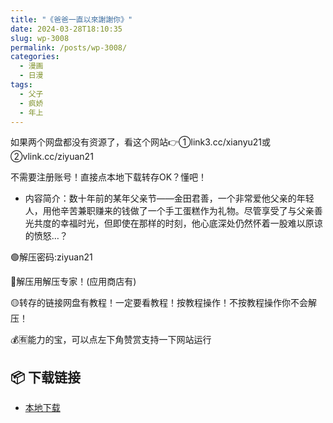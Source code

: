 ```yaml
---
title: "《爸爸一直以來謝謝你》"
date: 2024-03-28T18:10:35
slug: wp-3008
permalink: /posts/wp-3008/
categories:
  - 漫画
  - 日漫
tags:
  - 父子
  - 疯娇
  - 年上
---
```


如果两个网盘都没有资源了，看这个网站👉①link3.cc/xianyu21或②vlink.cc/ziyuan21

不需要注册账号！直接点本地下载转存OK？懂吧！

*   内容简介：数十年前的某年父亲节——金田君善，一个非常爱他父亲的年轻人，用他辛苦兼职赚来的钱做了一个手工蛋糕作为礼物。尽管享受了与父亲善光共度的幸福时光，但即使在那样的时刻，他心底深处仍然怀着一股难以原谅的愤怒…？

🟢解压密码:ziyuan21

🔵解压用解压专家！(应用商店有)

🟡转存的链接网盘有教程！一定要看教程！按教程操作！不按教程操作你不会解压！

💰🈶能力的宝，可以点左下角赞赏支持一下网站运行

## 📦 下载链接
- [本地下载](https://blziyuan21.com/pay-download/3008?key=a3dd5050cc&down_id=0)

